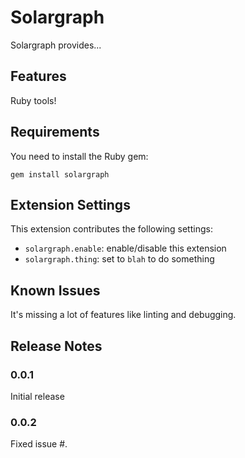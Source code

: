 # Solargraph

Solargraph provides...

## Features

Ruby tools!

## Requirements

You need to install the Ruby gem:

    gem install solargraph

## Extension Settings

This extension contributes the following settings:

* `solargraph.enable`: enable/disable this extension
* `solargraph.thing`: set to `blah` to do something

## Known Issues

It's missing a lot of features like linting and debugging.

## Release Notes

### 0.0.1

Initial release

### 0.0.2

Fixed issue #.
